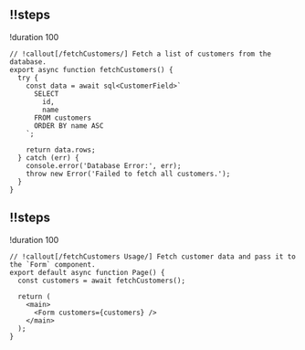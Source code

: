 ## !!steps

!duration 100

```tsx ! /app/lib/data.ts
// !callout[/fetchCustomers/] Fetch a list of customers from the database.
export async function fetchCustomers() {
  try {
    const data = await sql<CustomerField>`
      SELECT
        id,
        name
      FROM customers
      ORDER BY name ASC
    `;

    return data.rows;
  } catch (err) {
    console.error('Database Error:', err);
    throw new Error('Failed to fetch all customers.');
  }
}
```

## !!steps

!duration 100

```tsx ! /app/dashboard/invoices/create/page.tsx
// !callout[/fetchCustomers Usage/] Fetch customer data and pass it to the `Form` component.
export default async function Page() {
  const customers = await fetchCustomers();

  return (
    <main>
      <Form customers={customers} />
    </main>
  );
}
```